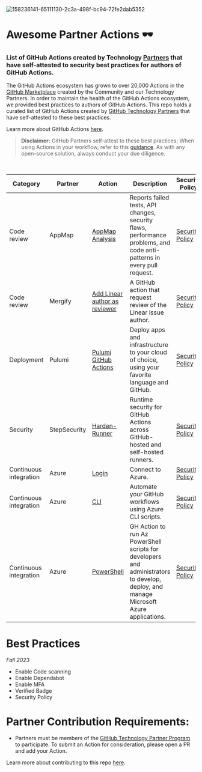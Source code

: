 ![158236141-65111130-2c3a-498f-bc94-72fe2dab5352](https://user-images.githubusercontent.com/54083068/158707540-7e08b789-475d-4a3f-800a-c0197412cf53.png)
# Awesome Partner Actions 🕶️
### List of GitHub Actions created by Technology [Partners](https://partner.github.com/technology-partners) that have self-attested to security best practices for authors of GitHub Actions. 

The GitHub Actions ecosystem has grown to over 20,000 Actions in the [GitHub Marketplace](https://github.com/marketplace) created by the Community and our Technology Partners. In order to maintain the health of the GitHub Actions ecosystem, we provided best practices to authors of GitHub Actions. This repo holds a curated list of GitHub Actions created by [GitHub Technology Partners](https://partner.github.com/technology-partners) that have self-attested to these best practices. 

Learn more about GitHub Actions [here](https://github.com/features/actions).

>**Disclaimer:** GitHub Partners self-attest to these best practices; When using Actions in your workflow, refer to this [guidance](https://docs.github.com/en/actions/security-guides/security-hardening-for-github-actions). As with any open-source solution, always conduct your due diligence.


<br/>


|Category|Partner|Action|Description|Security Policy|
|-|-|-|-|-|
|Code review|AppMap|[AppMap Analysis](https://github.com/getappmap/analyze-action)|Reports failed tests, API changes, security flaws, performance problems, and code anti-patterns in every pull request.|[Security Policy](https://github.com/getappmap/analyze-action/blob/main/SECURITY.md)|
|Code review|Mergify|[Add Linear author as reviewer](https://github.com/Mergifyio/gha-add-linear-author-as-reviewer)|A GitHub action that request review of the Linear issue author.|[Security Policy](https://github.com/Mergifyio/gha-add-linear-author-as-reviewer/blob/main/SECURITY.md)|
|Deployment|Pulumi|[Pulumi GitHub Actions](https://github.com/pulumi/actions)|Deploy apps and infrastructure to your cloud of choice, using your favorite language and GitHub.|[Security Policy](https://github.com/pulumi/actions/security/policy)|
|Security|StepSecurity|[Harden-Runner](https://github.com/step-security/harden-runner)|Runtime security for GitHub Actions across GitHub-hosted and self-hosted runners.|[Security Policy](https://github.com/step-security/harden-runner/blob/main/SECURITY.md)|
|Continuous integration|Azure|[Login](https://github.com/Azure/login)|Connect to Azure.|[Security Policy](https://github.com/Azure/login/blob/master/SECURITY.md)|
|Continuous integration|Azure|[CLI](https://github.com/Azure/cli)|Automate your GitHub workflows using Azure CLI scripts.|[Security Policy](https://github.com/Azure/cli/blob/master/SECURITY.md)|
|Continuous integration|Azure|[PowerShell](https://github.com/Azure/powershell)|GH Action to run Az PowerShell scripts for developers and administrators to develop, deploy, and manage Microsoft Azure applications.|[Security Policy](https://github.com/Azure/powershell/blob/master/SECURITY.md)|

# Best Practices
_Fall 2023_

- Enable Code scanning
- Enable Dependabot 
- Enable MFA
- Verified Badge
- Security Policy

<!--Learn more about best practices for authors of GitHub Actions [here](url)-->

# Partner Contribution Requirements:

- Partners must be members of the [GitHub Technology Partner Program](https://partner.github.com/technology-partners) to participate. To submit an Action for consideration, please open a PR and add your Action. 

Learn more about contributing to this repo [here](contributing.md).





